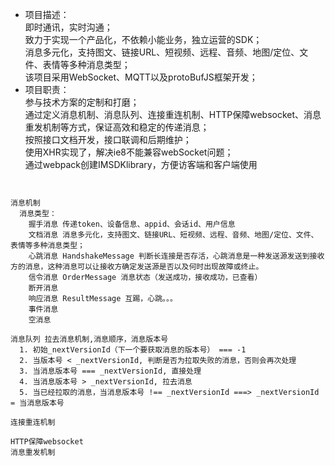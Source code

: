 * 项目描述：<br>	
即时通讯，实时沟通； <br>
致力于实现一个产品化，不依赖小能业务，独立运营的SDK； <br>
消息多元化，支持图文、链接URL、短视频、远程、音频、地图/定位、文件、表情等多种消息类型； <br>
该项目采用WebSocket、MQTT以及protoBufJS框架开发；<br>
* 项目职责：<br>	
参与技术方案的定制和打磨； <br>
通过定义消息机制、消息队列、连接重连机制、HTTP保障websocket、消息重发机制等方式，保证高效和稳定的传递消息； <br>
按照接口文档开发，接口联调和后期维护； <br>
使用XHR实现了，解决ie8不能兼容webSocket问题； <br>
通过webpack创建IMSDKlibrary，方便访客端和客户端使用

```


消息机制
  消息类型：
    握手消息 传递token、设备信息、appid、会话id、用户信息
    文档消息 消息多元化，支持图文、链接URL、短视频、远程、音频、地图/定位、文件、表情等多种消息类型；
    心跳消息 HandshakeMessage 判断长连接是否存活，心跳消息是一种发送源发送到接收方的消息，这种消息可以让接收方确定发送源是否以及何时出现故障或终止。
    信令消息 OrderMessage 消息状态（发送成功，接收成功，已查看）
    断开消息 
    响应消息 ResultMessage 互踢，心跳。。。
    事件消息 
    空消息
  
消息队列 拉去消息机制,消息顺序，消息版本号
  1. 初始_nextVersionId（下一个要获取消息的版本号） === -1
  2. 当版本号 < _nextVersionId, 判断是否为拉取失败的消息，否则会再次处理
  3. 当消息版本号 === _nextVersionId, 直接处理
  4. 当消息版本号 > _nextVersionId, 拉去消息
  5. 当已经拉取的消息，当消息版本号 !== _nextVersionId ===> _nextVersionId = 当消息版本号

连接重连机制

HTTP保障websocket
消息重发机制

```
